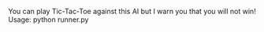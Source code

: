 You can play Tic-Tac-Toe against this AI but I warn you that you will not win!
Usage: python runner.py
